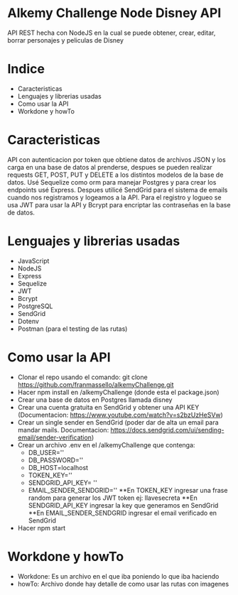 # Alkemy Challenge Node Disney API
API REST hecha con NodeJS en la cual se puede obtener, crear, editar, borrar personajes y peliculas de Disney

# Indice
- Caracteristicas
- Lenguajes y librerias usadas
- Como usar la API
- Workdone y howTo

# Caracteristicas
API con autenticacion por token que obtiene datos de archivos JSON y los carga en una base de datos al prenderse, despues se pueden realizar requests GET, POST, PUT y DELETE a los distintos modelos de la base de datos. Usé Sequelize como orm para manejar Postgres y para crear los endpoints usé Express. Despues utilicé SendGrid para el sistema de emails cuando nos registramos y logeamos a la API. Para el registro y logueo se usa JWT para usar la API y Bcrypt para encriptar las contraseñas en la base de datos.

# Lenguajes y librerias usadas
- JavaScript
- NodeJS
- Express
- Sequelize
- JWT
- Bcrypt
- PostgreSQL
- SendGrid
- Dotenv
- Postman (para el testing de las rutas)

# Como usar la API
- Clonar el repo usando el comando: git clone https://github.com/franmassello/alkemyChallenge.git 
- Hacer npm install en /alkemyChallenge (donde esta el package.json)
- Crear una base de datos en Postgres llamada disney
- Crear una cuenta gratuita en SendGrid y obtener una API KEY (Documentacion: https://www.youtube.com/watch?v=s2bzUzHeSVw) 
- Crear un single sender en SendGrid (poder dar de alta un email para mandar mails. Documentacion: https://docs.sendgrid.com/ui/sending-email/sender-verification) 
- Crear un archivo .env en el /alkemyChallenge que contenga: 
  -  DB_USER='' 
  -  DB_PASSWORD='' 
  -  DB_HOST=localhost 
  -  TOKEN_KEY='' 
  -  SENDGRID_API_KEY= '' 
  -  EMAIL_SENDER_SENDGRID=''
**En TOKEN_KEY ingresar una frase random para generar los JWT token ej: llavesecreta
**En SENDGRID_API_KEY ingresar la key que generamos en SendGrid
**En EMAIL_SENDER_SENDGRID ingresar el email verificado en SendGrid
- Hacer npm start

# Workdone y howTo
- Workdone: Es un archivo en el que iba poniendo lo que iba haciendo
- howTo: Archivo donde hay detalle de como usar las rutas con imagenes

